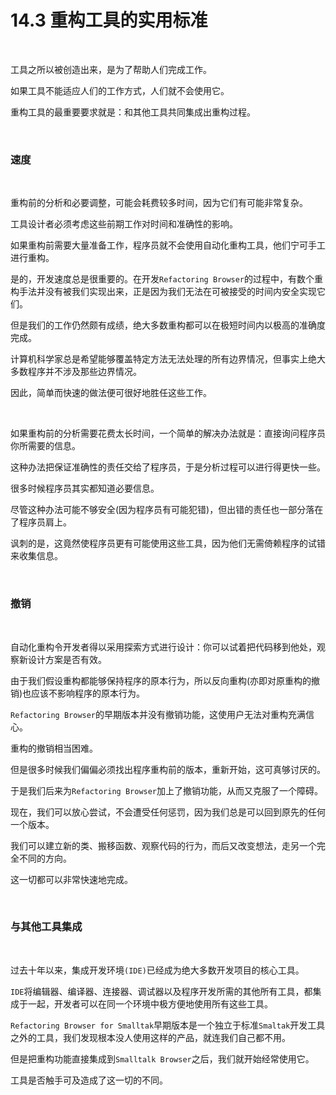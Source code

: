 # 14.3 重构工具的实用标准

<br>

工具之所以被创造出来，是为了帮助人们完成工作。

如果工具不能适应人们的工作方式，人们就不会使用它。

重构工具的最重要要求就是：和其他工具共同集成出重构过程。

<br>

### 速度

<br>

重构前的分析和必要调整，可能会耗费较多时间，因为它们有可能非常复杂。

工具设计者必须考虑这些前期工作对时间和准确性的影响。

如果重构前需要大量准备工作，程序员就不会使用自动化重构工具，他们宁可手工进行重构。

是的，开发速度总是很重要的。在开发`Refactoring Browser`的过程中，有数个重构手法并没有被我们实现出来，正是因为我们无法在可被接受的时间内安全实现它们。

但是我们的工作仍然颇有成绩，绝大多数重构都可以在极短时间内以极高的准确度完成。

计算机科学家总是希望能够覆盖特定方法无法处理的所有边界情况，但事实上绝大多数程序并不涉及那些边界情况。

因此，简单而快速的做法便可很好地胜任这些工作。

<br>

如果重构前的分析需要花费太长时间，一个简单的解决办法就是：直接询问程序员你所需要的信息。

这种办法把保证准确性的责任交给了程序员，于是分析过程可以进行得更快一些。

很多时候程序员其实都知道必要信息。

尽管这种办法可能不够安全(因为程序员有可能犯错)，但出错的责任也一部分落在了程序员肩上。

讽刺的是，这竟然使程序员更有可能使用这些工具，因为他们无需倚赖程序的试错来收集信息。

<br>

### 撤销

<br>

自动化重构令开发者得以采用探索方式进行设计：你可以试着把代码移到他处，观察新设计方案是否有效。

由于我们假设重构都能够保持程序的原本行为，所以反向重构(亦即对原重构的撤销)也应该不影响程序的原本行为。

`Refactoring Browser`的早期版本并没有撤销功能，这使用户无法对重构充满信心。

重构的撤销相当困难。

但是很多时候我们偏偏必须找出程序重构前的版本，重新开始，这可真够讨厌的。

于是我们后来为`Refactoring Browser`加上了撤销功能，从而又克服了一个障碍。

现在，我们可以放心尝试，不会遭受任何惩罚，因为我们总是可以回到原先的任何一个版本。

我们可以建立新的类、搬移函数、观察代码的行为，而后又改变想法，走另一个完全不同的方向。

这一切都可以非常快速地完成。

<br>

### 与其他工具集成

<br>

过去十年以来，集成开发环境`(IDE)`已经成为绝大多数开发项目的核心工具。

`IDE`将编辑器、编译器、连接器、调试器以及程序开发所需的其他所有工具，都集成于一起，开发者可以在同一个环境中极方便地使用所有这些工具。

`Refactoring Browser for Smalltak`早期版本是一个独立于标准`Smaltak`开发工具之外的工具，我们发现根本没人使用这样的产品，就连我们自己都不用。

但是把重构功能直接集成到`Smalltalk Browser`之后，我们就开始经常使用它。

工具是否触手可及造成了这一切的不同。

<br>

